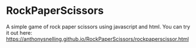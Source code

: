 # RockPaperScissors
A simple game of rock paper scissors using javascript and html.
You can try it out here: https://anthonysnelling.github.io/RockPaperScissors/rockpaperscissor.html
